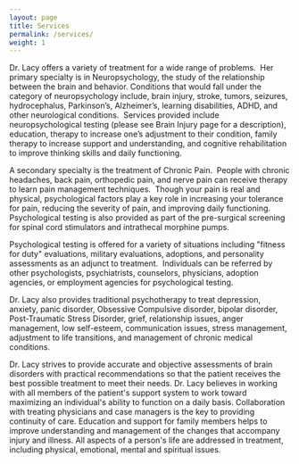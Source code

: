 ```yaml
---
layout: page
title: Services
permalink: /services/
weight: 1
---
```


Dr. Lacy offers a variety of treatment for a wide range of problems. 
Her primary specialty is in Neuropsychology, the study of the
relationship between the brain and behavior. Conditions that would
fall under the category of neuropsychology include, brain injury,
stroke, tumors, seizures, hydrocephalus, Parkinson’s, Alzheimer’s,
learning disabilities, ADHD, and other neurological conditions. 
Services provided include neuropsychological testing (please see Brain
Injury page for a description), education, therapy to increase one’s
adjustment to their condition, family therapy to increase support and
understanding, and cognitive rehabilitation to improve thinking skills
and daily functioning.

A secondary specialty is the treatment of Chronic Pain.  People with
chronic headaches, back pain, orthopedic pain, and nerve pain can
receive therapy to learn pain management techniques.  Though your pain
is real and physical, psychological factors play a key role in
increasing your tolerance for pain, reducing the severity of pain, and
improving daily functioning.  Psychological testing is also provided
as part of the pre-surgical screening for spinal cord stimulators and
intrathecal morphine pumps.

Psychological testing is offered for a variety of situations including
"fitness for duty" evaluations, military evaluations, adoptions, and
personality assessments as an adjunct to treatment.  Individuals can
be referred by other psychologists, psychiatrists, counselors,
physicians, adoption agencies, or employment agencies for
psychological testing.

Dr. Lacy also provides traditional psychotherapy to treat depression,
anxiety, panic disorder, Obsessive Compulsive disorder, bipolar
disorder, Post-Traumatic Stress Disorder, grief, relationship issues,
anger management, low self-esteem, communication issues, stress
management, adjustment to life transitions, and management of chronic
medical conditions.

Dr. Lacy strives to provide accurate and objective assessments of
brain disorders with practical recommendations so that the patient
receives the best possible treatment to meet their needs. Dr. Lacy
believes in working with all members of the patient's support system
to work toward maximizing an individual's ability to function on a
daily basis. Collaboration with treating physicians and case managers
is the key to providing continuity of care. Education and support for
family members helps to improve understanding and management of the
changes that accompany injury and illness. All aspects of a person's
life are addressed in treatment, including physical, emotional, mental
and spiritual issues.
